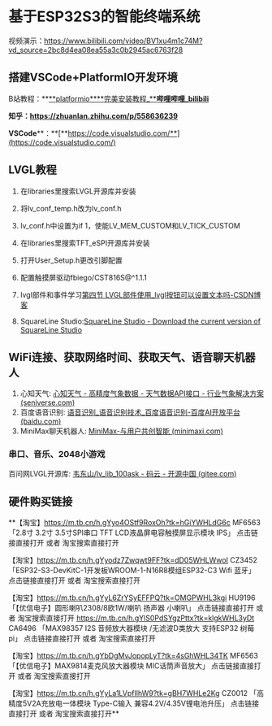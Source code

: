 # 基于ESP32S3的智能终端系统

视频演示：https://www.bilibili.com/video/BV1xu4m1c74M?vd_source=2bc8d4ea08ea55a3c0b2945ac6763f28

 

## 搭建VSCode+PlatformIO开发环境

B站教程：**[**platformio****完美安装教程_****哔哩哔哩_bilibili**](https://www.bilibili.com/video/BV1u8411t7H4/?buvid=YF4E3FF612BD411E4FA7976696E44E34C59C&from_spmid=main.space-contribution.0.0&is_story_h5=false&mid=iAoZKnJK4DERvs61giYvaA%3D%3D&p=1&plat_id=114&share_from=ugc&share_medium=iphone&share_plat=ios&share_session_id=CD9F1199-AD98-4733-8674-1C2C0CC186BF&share_source=QQ&share_tag=s_i&spmid=united.player-video-detail.0.0&timestamp=1714569706&unique_k=vvAaF2M&up_id=362828858)

**知乎：https://zhuanlan.zhihu.com/p/558636239**

**VSCode****：**[**https://code.visualstudio.com/**](https://code.visualstudio.com/)

 

## LVGL教程

1. 在libraries里搜索LVGL开源库并安装
2. 将lv_conf_temp.h改为lv_conf.h
3. lv_conf.h中设置为if 1，使能LV_MEM_CUSTOM和LV_TICK_CUSTOM
4. 在libraries里搜索TFT_eSPI开源库并安装
5. 打开User_Setup.h更改引脚配置
6. 配置触摸屏驱动fbiego/CST816S@^1.1.1

7. lvgl部件和事件学习[第四节 LVGL部件使用_lvgl按钮可以设置文本吗-CSDN博客](https://blog.csdn.net/picassocao/article/details/129102598)
8. SquareLine Studio:[SquareLine Studio - Download the current version of SquareLine Studio](https://squareline.io/downloads)

## WiFi连接、获取网络时间、获取天气、语音聊天机器人

1. 心知天气: [心知天气 - 高精度气象数据 - 天气数据API接口 - 行业气象解决方案 (seniverse.com)](https://www.seniverse.com/)
2. 百度语音识别: [语音识别_语音识别技术_百度语音识别-百度AI开放平台 (baidu.com)](https://ai.baidu.com/tech/speech)
3. MiniMax聊天机器人: [MiniMax-与用户共创智能 (minimaxi.com)](https://www.minimaxi.com/platform)

### 串口、音乐、2048小游戏

百问网LVGL开源库: [韦东山/lv_lib_100ask - 码云 - 开源中国 (gitee.com)](https://gitee.com/weidongshan/lv_lib_100ask/tree/master)

## 硬件购买链接


 **【淘宝】https://m.tb.cn/h.gYyo4OStf9RoxOh?tk=hGiYWHLdG6c MF6563 「2.8寸 3.2寸 3.5寸SPI串口 TFT LCD液晶屏电容触摸屏显示模块 IPS」
 点击链接直接打开 或者 淘宝搜索直接打开
 
 
 【淘宝】https://m.tb.cn/h.gYyodz7Zwqwt9FF?tk=dD05WHLWwoI CZ3452 「ESP32-S3-DevKitC-1开发板WROOM-1-N16R8模组ESP32-C3 Wifi 蓝牙」
 点击链接直接打开 或者 淘宝搜索直接打开
 
 
 【淘宝】https://m.tb.cn/h.gYyL6ZrYSyEFFPQ?tk=OMGPWHL3kgi HU9196 「【优信电子】圆形喇叭2308/8欧1W/喇叭 扬声器 小喇叭」
 点击链接直接打开 或者 淘宝搜索直接打开
 https://m.tb.cn/h.gYlS0PdSYgzPttx?tk=klgkWHL3yDt CA6496 「MAX98357 I2S 音频放大器模块 /无滤波D类放大 支持ESP32 树莓pi」
 点击链接直接打开 或者 淘宝搜索直接打开
 
 
 【淘宝】https://m.tb.cn/h.gYbDgMvJopopLyT?tk=4sGhWHL34TK MF6563 「【优信电子】MAX9814麦克风放大器模块 MIC话筒声音放大」
 点击链接直接打开 或者 淘宝搜索直接打开
 
 
 【淘宝】https://m.tb.cn/h.gYyLa1LVpfIlhW9?tk=gBH7WHLe2Kg CZ0012 「高精度5V2A充放电一体模块 Type-C输入 兼容4.2V/4.35V锂电池升压」
 点击链接直接打开 或者 淘宝搜索直接打开**



 

 